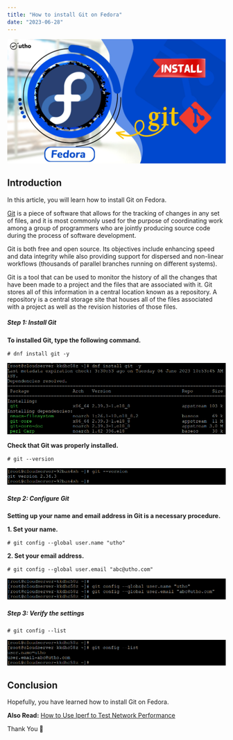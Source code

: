 ```yaml
---
title: "How to install Git on Fedora"
date: "2023-06-28"
---
```


![How to install Git on Fedora](images/Screenshot_1-46-1024x582.png)

## Introduction

In this article, you will learn how to install Git on Fedora.

[Git](https://en.wikipedia.org/wiki/Git) is a piece of software that allows for the tracking of changes in any set of files, and it is most commonly used for the purpose of coordinating work among a group of programmers who are jointly producing source code during the process of software development.

Git is both free and open source. Its objectives include enhancing speed and data integrity while also providing support for dispersed and non-linear workflows (thousands of parallel branches running on different systems).

Git is a tool that can be used to monitor the history of all the changes that have been made to a project and the files that are associated with it. Git stores all of this information in a central location known as a repository. A repository is a central storage site that houses all of the files associated with a project as well as the revision histories of those files.

##### Step 1: Install Git

**To installed Git, type the following command.**

```
# dnf install git -y

```

![How to install Git on Fedora](images/image-1149.png)

**Check that Git was properly installed.**

```
# git --version

```

![How to install Git on Fedora](images/image-1198.png)

##### Step 2: Configure Git

**Setting up your name and email address in Git is a necessary procedure.**

**1\. Set your name.**

```
# git config --global user.name "utho"

```

**2\. Set your email address.**

```
# git config --global user.email "abc@utho.com"

```

![configuration](images/image-1147.png)

##### Step 3: Verify the settings

```
# git config --list

```

![install Git on Fedora](images/image-1146.png)

## Conclusion

Hopefully, you have learned how to install Git on Fedora.

**Also Read:** [How to Use Iperf to Test Network Performance](https://utho.com/docs/tutorial/how-to-use-iperf-to-test-network-performance/)

Thank You 🙂
